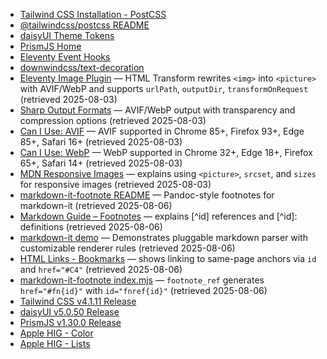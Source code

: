 - [Tailwind CSS Installation - PostCSS](https://tailwindcss.com/docs/installation#postcss)
- [@tailwindcss/postcss README](https://github.com/tailwindlabs/tailwindcss-postcss)
- [daisyUI Theme Tokens](https://daisyui.com/docs/themes/)
- [PrismJS Home](https://prismjs.com/)
- [Eleventy Event Hooks](https://www.11ty.dev/docs/config/#event-hooks)
- [downwindcss/text-decoration](https://github.com/downwindcss/text-decoration)
- [Eleventy Image Plugin](https://www.11ty.dev/docs/plugins/image/) — HTML Transform rewrites `<img>` into `<picture>` with AVIF/WebP and supports `urlPath`, `outputDir`, `transformOnRequest` (retrieved 2025-08-03)
- [Sharp Output Formats](https://sharp.pixelplumbing.com/api-output) — AVIF/WebP output with transparency and compression options (retrieved 2025-08-03)
- [Can I Use: AVIF](https://raw.githubusercontent.com/Fyrd/caniuse/main/features-json/avif.json) — AVIF supported in Chrome 85+, Firefox 93+, Edge 85+, Safari 16+ (retrieved 2025-08-03)
- [Can I Use: WebP](https://raw.githubusercontent.com/Fyrd/caniuse/main/features-json/webp.json) — WebP supported in Chrome 32+, Edge 18+, Firefox 65+, Safari 14+ (retrieved 2025-08-03)
- [MDN Responsive Images](https://developer.mozilla.org/en-US/docs/Learn/HTML/Multimedia_and_embedding/Responsive_images) — explains using `<picture>`, `srcset`, and `sizes` for responsive images (retrieved 2025-08-03)
- [markdown-it-footnote README](https://raw.githubusercontent.com/markdown-it/markdown-it-footnote/master/README.md) — Pandoc-style footnotes for markdown-it (retrieved 2025-08-06)
- [Markdown Guide – Footnotes](https://www.markdownguide.org/extended-syntax/#footnotes) — explains [^id] references and [^id]: definitions (retrieved 2025-08-06)
- [markdown-it demo](https://markdown-it.github.io/) — Demonstrates pluggable markdown parser with customizable renderer rules (retrieved 2025-08-06)
- [HTML Links - Bookmarks](https://www.w3schools.com/html/html_links_bookmarks.asp) — shows linking to same-page anchors via `id` and `href="#C4"` (retrieved 2025-08-06)
- [markdown-it-footnote index.mjs](https://raw.githubusercontent.com/markdown-it/markdown-it-footnote/master/index.mjs) — `footnote_ref` generates `href="#fn{id}"` with `id="fnref{id}"` (retrieved 2025-08-06)
- [Tailwind CSS v4.1.11 Release](https://api.github.com/repos/tailwindlabs/tailwindcss/releases/latest)
- [daisyUI v5.0.50 Release](https://api.github.com/repos/saadeghi/daisyui/releases/latest)
- [PrismJS v1.30.0 Release](https://api.github.com/repos/PrismJS/prism/releases/latest)
- [Apple HIG - Color](https://developer.apple.com/design/human-interface-guidelines/color)
- [Apple HIG - Lists](https://developer.apple.com/design/human-interface-guidelines/lists)

